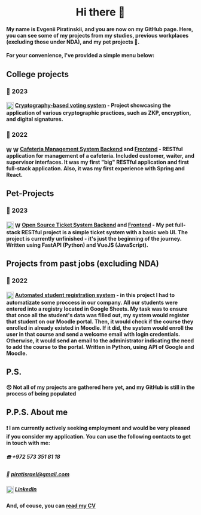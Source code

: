<div align=center><h1>Hi there 👋</h1></div>

#### []()My name is Evgenii Piratinskii, and you are now on my GitHub page. Here, you can see some of my projects from my studies, previous workplaces (excluding those under NDA), and my pet projects 🐾.

#### []()For your convenience, I've provided a simple menu below:

## College projects
### :calendar: 2023
#### <img src="https://freepngimg.com/thumb/python_logo/7-2-python-logo-free-download-png.png" height="20" style="vertical-align: middle;" title="Written in Python"></img> [Cryptography-based voting system](https://github.com/piratinskii/votes_project) - Project showcasing the application of various cryptographic practices, such as ZKP, encryption, and digital signatures. 


### :calendar: 2022
#### <img src="https://s1.iconbird.com/ico/0912/MetroUIDock/w512h5121347465064Java.png" height="15" style="vertical-align: middle;" title="Written in Java"></img> <img src="https://cdn-icons-png.flaticon.com/512/1199/1199124.png" height="15" style="vertical-align: middle;" title="Written in JavaScript"></img> [Cafeteria Management System Backend](https://github.com/piratinskii/SCECafe-backend) and [Frontend](https://github.com/piratinskii/SCECafe-frontend) - RESTful application for management of a cafeteria. Included customer, waiter, and supervisor interfaces. It was my first "big" RESTful application and first full-stack application. Also, it was my first experience with Spring and React. 

## Pet-Projects
### :calendar: 2023
#### <img src="https://freepngimg.com/thumb/python_logo/7-2-python-logo-free-download-png.png" height="20" style="vertical-align: middle;" title="Written in Python"></img> <img src="https://cdn-icons-png.flaticon.com/512/1199/1199124.png" height="15" style="vertical-align: middle;" title="Written in JavaScript"></img> [Open Source Ticket System Backend](https://github.com/piratinskii/Ticket-System-Backend) and [Frontend](https://github.com/piratinskii/Ticket-System-Frontend) - My pet full-stack RESTful project is a simple ticket system with a basic web UI. The project is currently unfinished - it's just the beginning of the journey. Written using FastAPI (Python) and VueJS (JavaScript).

## Projects from past jobs (excluding NDA)
### :calendar: 2022
####  <img src="https://freepngimg.com/thumb/python_logo/7-2-python-logo-free-download-png.png" height="20" style="vertical-align: middle;" title="Written in Python"></img> [Automated student registration system](https://github.com/piratinskii/MoodleAPI) - in this project I had to automatizate some proccess in our company. All our students were entered into a registry located in Google Sheets. My task was to ensure that once all the student's data was filled out, my system would register that student on our Moodle portal. Then, it would check if the course they enrolled in already existed in Moodle. If it did, the system would enroll the user in that course and send a welcome email with login credentials. Otherwise, it would send an email to the administrator indicating the need to add the course to the portal. Written in Python, using API of Google and Moodle.

## P.S.
#### []() :disappointed: Not all of my projects are gathered here yet, and my GitHub is still in the process of being populated

## P.P.S. About me
#### []() :exclamation: I am currently actively seeking employment and would be very pleased if you consider my application. You can use the following contacts to get in touch with me:
##### []() :phone: +972 573 351 81 18
##### []() :email: piratisrael@gmail.com
##### []() <img src="https://upload.wikimedia.org/wikipedia/commons/thumb/8/81/LinkedIn_icon.svg/2048px-LinkedIn_icon.svg.png" height="20" style="vertical-align: middle;" title="Written in Python"></img> [LinkedIn](https://www.linkedin.com/in/piratinskiy/)
#### []() And, of couse, you can [read my CV](https://docs.google.com/document/d/1wAEELazL8WEoBTlQG7YH2BZiEgfx-MsYSMufA9WblIU/edit?usp=sharing) 
